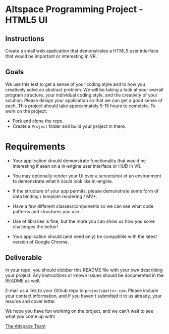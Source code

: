 # Altspace Programming Project - HTML5 UI

## Instructions

Create a small web application that demonstrates a HTML5 user interface that would be important or interesting in VR.

## Goals

We use this test to get a sense of your coding style and to how you creatively solve an abstract problem. We will be taking a look at your overall program structure, your individual coding style, and the creativity of your solution. Please design your application so that we can get a good sense of each.
This project should take approximately 5-15 hours to complete. To work on the project:

* Fork and clone the repo.
* Create a `Project` folder and build your project in there.

# Requirements

- Your application should demonstrate functionality that would be interesting if seen on a in-engine user interface or HUD in VR. 

- You may optionally render your UI over a screenshot of an environment to demonstrate what it could look like in-engine.

- If the structure of your app permits, please demonstrate some form of data binding / template rendering / MV*.

- Have a few different classes/components so we can see what code patterns and structures you use.

- Use of libraries is fine, but the more you can show us how you solve challenges the better!

- Your application should (and need only) be compatible with the latest version of Google Chrome.

## Deliverable

In your repo, you should clobber this README file with your own describing your project. Any instructions or known issues should be documented in the README as well.

E-mail us a link to your Github repo to `projects@altvr.com`. Please include your contact information, and if you haven't submitted it to us already, your resume and cover letter. 

We hope you have fun working on the project, and we can't wait to see what you come up with!
    
[The Altspace Team](http://altvr.com/team/)


